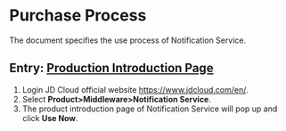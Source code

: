 # Purchase Process

The document specifies the use process of Notification Service.

## Entry: [Production Introduction Page](https://www.jdcloud.com/en/products/notification-service)

1. Login JD Cloud official website https://www.jdcloud.com/en/.
2. Select **Product>Middleware>Notification Service**.
3. The product introduction page of Notification Service will pop up and click **Use Now**.
